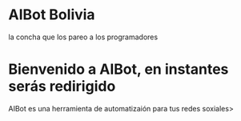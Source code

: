 # AIBot Bolivia 
<body1> la concha que los pareo a los programadores </body1>

<h1> Bienvenido a AIBot, en instantes serás redirigido </h1> 
<body2> AIBot es una herramienta de automatizaión para tus redes soxiales> 
